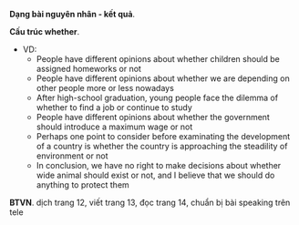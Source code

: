 
**Dạng bài nguyên nhân - kết quả**.

**Cấu trúc whether**.
* VD: 
    * People have different opinions about whether children should be assigned homeworks or not
    * People have different opinions about whether we are depending on other people more or less nowadays
    * After high-school graduation, young people face the dilemma of whether to find a job or continue to study
    * People have different opinions about whether the government should introduce a maximum wage or not
    * Perhaps one point to consider before examinating the development of a country is whether the country is approaching the steadility of environment or not
    * In conclusion, we have no right to make decisions about whether wide animal should exist or not, and I believe that we should do anything to protect them

**BTVN**. dịch trang 12, viết trang 13, đọc trang 14, chuẩn bị bài speaking trên tele